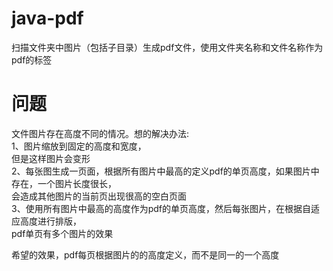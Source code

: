 # java-pdf
扫描文件夹中图片（包括子目录）生成pdf文件，使用文件夹名称和文件名称作为pdf的标签

# 问题
文件图片存在高度不同的情况。想的解决办法:  
1、图片缩放到固定的高度和宽度，  
但是这样图片会变形  
2、每张图生成一页面，根据所有图片中最高的定义pdf的单页高度，如果图片中存在，一个图片长度很长，  
会造成其他图片的当前页出现很高的空白页面  
3、使用所有图片中最高的高度作为pdf的单页高度，然后每张图片，在根据自适应高度进行排版，  
pdf单页有多个图片的效果  
  
希望的效果，pdf每页根据图片的的高度定义，而不是同一的一个高度  
